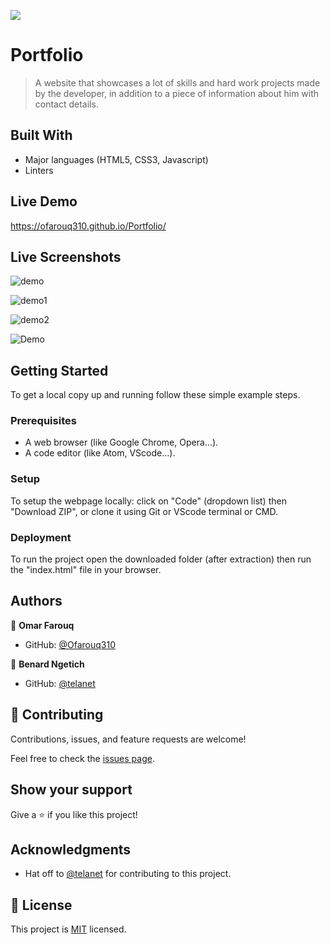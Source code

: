 ![](https://img.shields.io/badge/Microverse-blueviolet)

# Portfolio

> A website that showcases a lot of skills and hard work projects made by the developer, in addition to a piece of information about him with contact details.


## Built With

- Major languages (HTML5, CSS3, Javascript)
- Linters


## Live Demo

https://ofarouq310.github.io/Portfolio/

## Live Screenshots

![demo](https://user-images.githubusercontent.com/102612396/191850624-8d8c1717-a55a-41ea-a002-bc4126ea133b.JPG)

![demo1](https://user-images.githubusercontent.com/102612396/192112867-976ff7cc-94e4-4efb-aa85-74855baa0137.JPG)

![demo2](https://user-images.githubusercontent.com/102612396/192734045-0e5dfd52-ad35-499f-ada5-64e05991dfe1.JPG)

![Demo](https://user-images.githubusercontent.com/102612396/192741085-d95c8177-5271-4c0d-9fab-cfd37c071fbe.JPG)


## Getting Started
To get a local copy up and running follow these simple example steps.

### Prerequisites
- A web browser (like Google Chrome, Opera...).
- A code editor (like Atom, VScode...).

### Setup
To setup the webpage locally: click on "Code" (dropdown list) then "Download ZIP", or clone it using Git or VScode terminal or CMD.

### Deployment
To run the project open the downloaded folder (after extraction) then run the "index.html" file in your browser.


## Authors

👤 **Omar Farouq**

- GitHub: [@Ofarouq310](https://github.com/Ofarouq310)

👤 **Benard Ngetich**

- GitHub: [@telanet](https://github.com/telanet)


## 🤝 Contributing

Contributions, issues, and feature requests are welcome!

Feel free to check the [issues page](../../issues/).


## Show your support

Give a ⭐️ if you like this project!


## Acknowledgments

- Hat off to [@telanet](https://github.com/telanet) for contributing to this project.


## 📝 License

This project is [MIT](./LICENSE) licensed.
